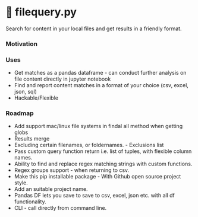 # :mag_right: filequery.py
Search for content in your local files and get results in a friendly format. 

### Motivation

### Uses

- Get matches as a pandas dataframe - can conduct further analysis on file content directly in jupyter notebook
- Find and report content matches in a format of your choice (csv, excel, json, sql)
- Hackable/Flexible

### Roadmap
- Add support mac/linux file systems in findal all method when getting globs
- Results merge
- Excluding certain filenames, or foldernames. - Exclusions list
- Pass custom query function return i.e. list of tuples, with flexible column names.
- Ability to find and replace regex matching strings with custom functions.
- Regex groups support - when returning to csv.
- Make this pip installable package - With Github open source project style.
- Add an suitable project name.
- Pandas DF lets you save to save to csv, excel, json etc. with all df functionality.
- CLI - call directly from command line. 

